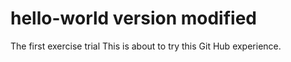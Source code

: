 # hello-world version modified
The first exercise trial
This is about to try this Git Hub experience. 
